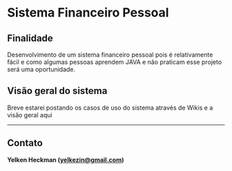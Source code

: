 # Sistema Financeiro Pessoal #

## Finalidade ##
Desenvolvimento de um sistema financeiro pessoal pois é relativamente fácil e como algumas pessoas aprendem JAVA e não praticam esse projeto será uma oportunidade.

## Visão geral do sistema ##
Breve estarei postando os casos de uso do sistema através de Wikis e a visão geral aqui


---


## Contato ##

**Yelken Heckman (yelkezin@gmail.com)**